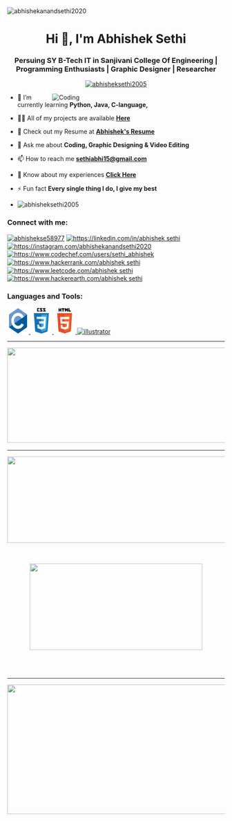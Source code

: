 <img align="center" src="https://github.com/AbhishekSethi2005/AbhishekSethi2005/assets/143688066/790acaf3-9e76-47e6-aca5-21c74a5c9ad6" alt="abhishekanandsethi2020" height="300" width="4000" />

<h1 align="center">Hi 👋, I'm Abhishek Sethi</h1>
<h3 align="center">Persuing SY B-Tech IT in Sanjivani College Of Engineering | Programming Enthusiasts | Graphic Designer | Researcher</h3>

<p align="center"> <a href="https://github.com/ryo-ma/github-profile-trophy"><img src="https://github-profile-trophy.vercel.app/?username=abhisheksethi2005" alt="abhisheksethi2005" /></a> </p>

<img align="right" alt="Coding" width="400" src="https://camo.githubusercontent.com/7de37139d0b4c1ce40865e799b446c0e963a3dd8fb68d239707237c40604fa3d/68747470733a2f2f63646e2e6472696262626c652e636f6d2f75736572732f3733303730332f73637265656e73686f74732f363538313234332f6176656e746f2e676966">


- 🌱 I’m currently learning **Python, Java, C-language,**

- 👨‍💻 All of my projects are available [**Here**](https://rb.gy/042d9q)

- 📝 Check out my Resume at [**Abhishek's Resume**](https://shorturl.at/KrISz)

- 💬 Ask me about **Coding, Graphic Designing & Video Editing**

- 📫 How to reach me **sethiabhi15@gmail.com**

- 📄 Know about my experiences [**Click Here**](https://shorturl.at/KrISz)

- ⚡ Fun fact **Every single thing I do, I give my best**

- <p align="left"> <img src="https://komarev.com/ghpvc/?username=abhisheksethi2005&label=Profile%20views&color=blue&style=flat" alt="abhisheksethi2005" />  </p>


<h3 align="left">Connect with me:</h3>
<p align="left">
<a href="https://twitter.com/abhishekse58977" target="blank"><img align="center" src="https://raw.githubusercontent.com/rahuldkjain/github-profile-readme-generator/master/src/images/icons/Social/twitter.svg" alt="abhishekse58977" height="50" width="60" /></a>
<a href="https://linkedin.com/in/https://linkedin.com/in/abhishek sethi" target="blank"><img align="center" src="https://raw.githubusercontent.com/rahuldkjain/github-profile-readme-generator/master/src/images/icons/Social/linked-in-alt.svg" alt="https://linkedin.com/in/abhishek sethi" height="50" width="60" /></a>
<a href="https://instagram.com/https://instagram.com/abhishekanandsethi2020" target="blank"><img align="center" src="https://raw.githubusercontent.com/rahuldkjain/github-profile-readme-generator/master/src/images/icons/Social/instagram.svg" alt="https://instagram.com/abhishekanandsethi2020" height="50" width="60" /></a>
<a href="https://www.codechef.com/users/abhi_sethi" target="blank"><img align="center" src="https://cdn.jsdelivr.net/npm/simple-icons@3.1.0/icons/codechef.svg" alt="https://www.codechef.com/users/sethi_abhishek" height="50" width="60" /></a>
<a href="https://www.hackerrank.com/https://www.hackerrank.com/abhishek sethi" target="blank"><img align="center" src="https://raw.githubusercontent.com/rahuldkjain/github-profile-readme-generator/master/src/images/icons/Social/hackerrank.svg" alt="https://www.hackerrank.com/abhishek sethi" height="50" width="60" /></a>
<a href="https://www.leetcode.com/https://www.leetcode.com/abhishek sethi" target="blank"><img align="center" src="https://raw.githubusercontent.com/rahuldkjain/github-profile-readme-generator/master/src/images/icons/Social/leet-code.svg" alt="https://www.leetcode.com/abhishek sethi" height="50" width="60" /></a>
<a href="https://www.hackerearth.com/https://www.hackerearth.com/abhishek sethi" target="blank"><img align="center" src="https://raw.githubusercontent.com/rahuldkjain/github-profile-readme-generator/master/src/images/icons/Social/hackerearth.svg" alt="https://www.hackerearth.com/abhishek sethi" height="50" width="60" /></a>
</p>

<h3 align="left">Languages and Tools:</h3>
<p align="left"> <a href="https://www.cprogramming.com/" target="_blank" rel="noreferrer"> <img src="https://raw.githubusercontent.com/devicons/devicon/master/icons/c/c-original.svg" alt="c" width="50" height="60"/> </a> <a href="https://www.w3schools.com/css/" target="_blank" rel="noreferrer"> <img src="https://raw.githubusercontent.com/devicons/devicon/master/icons/css3/css3-original-wordmark.svg" alt="css3" width="50" height="60"/> </a> <a href="https://www.w3.org/html/" target="_blank" rel="noreferrer"> <img src="https://raw.githubusercontent.com/devicons/devicon/master/icons/html5/html5-original-wordmark.svg" alt="html5" width="50" height="60"/> </a> <a href="https://www.adobe.com/in/products/illustrator.html" target="_blank" rel="noreferrer"> <img src="https://www.vectorlogo.zone/logos/adobe_illustrator/adobe_illustrator-icon.svg" alt="illustrator" width="50" height="50"/> </a> 


<hr>

<p align="center">
  <img width="800" height="220" src="https://streak-stats.demolab.com?user=abhisheksethi2005&theme=highcontrast&hide_border=true&border_radius=5&card_width=800">
</p>

<hr>

<p align="center">
  <img width="600" height="200" src="https://github-readme-stats.vercel.app/api?username=abhisheksethi2005&show_icons=true&theme=vision-friendly-dark">
</p>

<br>


<p align="center">
  <img width="400" height="200" src="https://github-readme-stats.vercel.app/api/top-langs/?username=abhisheksethi2005&size_weight=0.0005&count_weight=0.3&layout=compact&theme=vision-friendly-dark">
</p>

<br>

<div id="header" align="center">
  <img src="https://komarev.com/ghpvc/?username=abhisheksethi2005&style=for-the-badge&color=blue" alt=""/>
</div>

<hr>

<img align="center" src="https://github.com/sammorozov/sammorozov/blob/main/assets/github-snake.svg" height="300" width="4000" />

